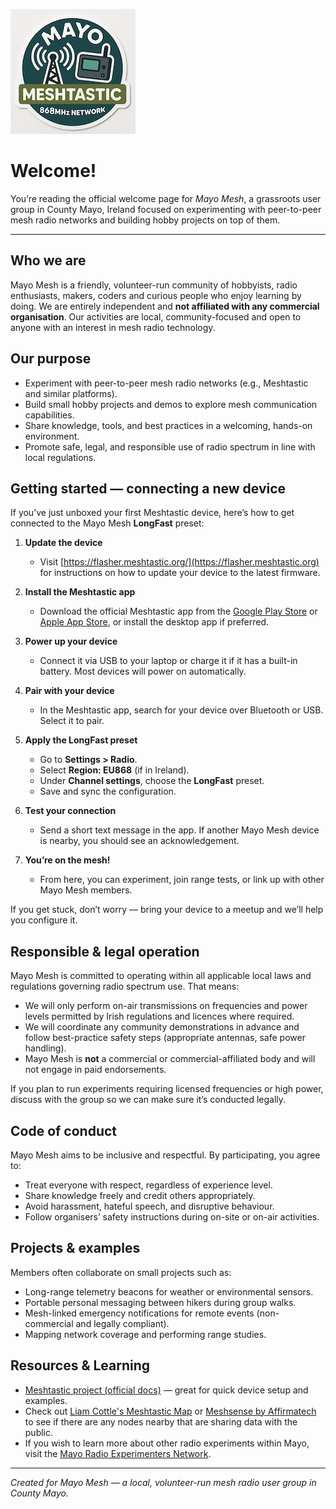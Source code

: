 ![image](mayo-mesh-sticker-200.png)
# Welcome!

You’re reading the official welcome page for *Mayo Mesh*, a grassroots user group in County Mayo, Ireland focused on experimenting with peer-to-peer mesh radio networks and building hobby projects on top of them.

---

## Who we are
Mayo Mesh is a friendly, volunteer-run community of hobbyists, radio enthusiasts, makers, coders and curious people who enjoy learning by doing. We are entirely independent and **not affiliated with any commercial organisation**. Our activities are local, community-focused and open to anyone with an interest in mesh radio technology.

## Our purpose
- Experiment with peer-to-peer mesh radio networks (e.g., Meshtastic and similar platforms).
- Build small hobby projects and demos to explore mesh communication capabilities.
- Share knowledge, tools, and best practices in a welcoming, hands-on environment.
- Promote safe, legal, and responsible use of radio spectrum in line with local regulations.

## Getting started — connecting a new device
If you’ve just unboxed your first Meshtastic device, here’s how to get connected to the Mayo Mesh **LongFast** preset:

1. **Update the device**
    - Visit [https://flasher.meshtastic.org/](https://flasher.meshtastic.org) for instructions on how to update your device to the latest firmware.

2. **Install the Meshtastic app**  
   - Download the official Meshtastic app from the [Google Play Store](https://play.google.com/store/apps/details?id=com.geeksville.mesh&hl=en_IE&pli=1) or [Apple App Store](https://apps.apple.com/in/app/meshtastic/id1586432531), or install the desktop app if preferred.

3. **Power up your device**  
   - Connect it via USB to your laptop or charge it if it has a built-in battery. Most devices will power on automatically.

4. **Pair with your device**  
   - In the Meshtastic app, search for your device over Bluetooth or USB. Select it to pair.

5. **Apply the LongFast preset**  
   - Go to **Settings > Radio**.  
   - Select **Region: EU868** (if in Ireland).  
   - Under **Channel settings**, choose the **LongFast** preset.  
   - Save and sync the configuration.

6. **Test your connection**  
   - Send a short text message in the app. If another Mayo Mesh device is nearby, you should see an acknowledgement.

7. **You’re on the mesh!**  
   - From here, you can experiment, join range tests, or link up with other Mayo Mesh members.

If you get stuck, don’t worry — bring your device to a meetup and we’ll help you configure it.

## Responsible & legal operation
Mayo Mesh is committed to operating within all applicable local laws and regulations governing radio spectrum use. That means:
- We will only perform on-air transmissions on frequencies and power levels permitted by Irish regulations and licences where required.
- We will coordinate any community demonstrations in advance and follow best-practice safety steps (appropriate antennas, safe power handling).
- Mayo Mesh is **not** a commercial or commercial-affiliated body and will not engage in paid endorsements.

If you plan to run experiments requiring licensed frequencies or high power, discuss with the group so we can make sure it’s conducted legally.

## Code of conduct
Mayo Mesh aims to be inclusive and respectful. By participating, you agree to:
- Treat everyone with respect, regardless of experience level.
- Share knowledge freely and credit others appropriately.
- Avoid harassment, hateful speech, and disruptive behaviour.
- Follow organisers’ safety instructions during on-site or on-air activities.

## Projects & examples
Members often collaborate on small projects such as:
- Long-range telemetry beacons for weather or environmental sensors.
- Portable personal messaging between hikers during group walks.
- Mesh-linked emergency notifications for remote events (non-commercial and legally compliant).
- Mapping network coverage and performing range studies.

## Resources & Learning
- [Meshtastic project (official docs)](https://meshtastic.org/docs/getting-started/) — great for quick device setup and examples.
- Check out [Liam Cottle's Meshtastic Map](https://meshtastic.liamcottle.net/?lat=53.832230300637704&lng=350.7948303222657&zoom=10) or [Meshsense by Affirmatech](https://meshsense.affirmatech.com/) to see if there are any nodes nearby that are sharing data with the public.
- If you wish to learn more about other radio experiments within Mayo, visit the [Mayo Radio Experimenters Network](https://www.facebook.com/p/Mayo-Radio-Experimenters-Network-100064833669220/).

---

*Created for Mayo Mesh — a local, volunteer-run mesh radio user group in County Mayo.*
